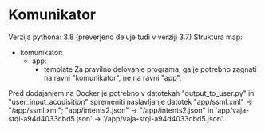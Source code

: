# Komunikator

Verzija pythona: 3.8 (preverjeno deluje tudi v verziji 3.7)
Struktura map:
- komunikator:
  - app:
    - template
 Za pravilno delovanje programa, ga je potrebno zagnati na ravni "komunikator", ne na ravni "app".

Pred dodajanjem na Docker je potrebno v datotekah "output_to_user.py" in "user_input_acquisition" spremeniti naslavljanje datotek "app/ssml.xml" -> "/app/ssml.xml"; "app/intents2.json" -> "/app/intents2.json" in 'app/vaja-stqi-a94d4033cbd5.json' -> '/app/vaja-stqi-a94d4033cbd5.json'. 
